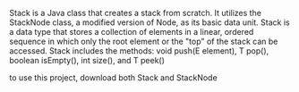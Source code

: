 Stack is a Java class that creates a stack from scratch. It utilizes the StackNode class, a modified version of Node, as its basic data unit. Stack is a data type that stores a collection of elements in a linear, ordered sequence in which only the root element or the "top" of the stack can be accessed. Stack includes the methods: void push(E element), T pop(), boolean isEmpty(), int size(), and T peek()

to use this project, download both Stack and StackNode
